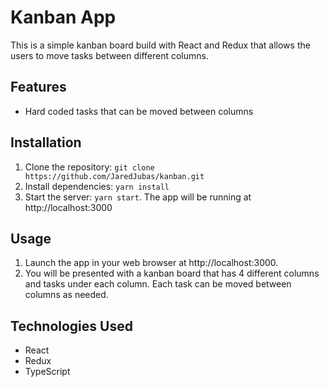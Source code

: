 # Kanban App
This is a simple kanban board build with React and Redux that allows the users to move tasks between different columns.

## Features
- Hard coded tasks that can be moved between columns

## Installation
1. Clone the repository: `git clone https://github.com/JaredJubas/kanban.git`
2. Install dependencies: `yarn install`
3. Start the server: `yarn start`. The app will be running at http://localhost:3000

## Usage
1. Launch the app in your web browser at http://localhost:3000.
2. You will be presented with a kanban board that has 4 different columns and tasks under each column. Each task can be moved between columns as needed.

## Technologies Used
- React
- Redux
- TypeScript
